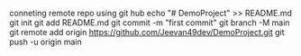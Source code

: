 conneting remote repo using git hub
echo "# DemoProject" >> README.md
git init
git add README.md
git commit -m "first commit"
git branch -M main
git remote add origin https://github.com/Jeevan49dev/DemoProject.git
git push -u origin main
